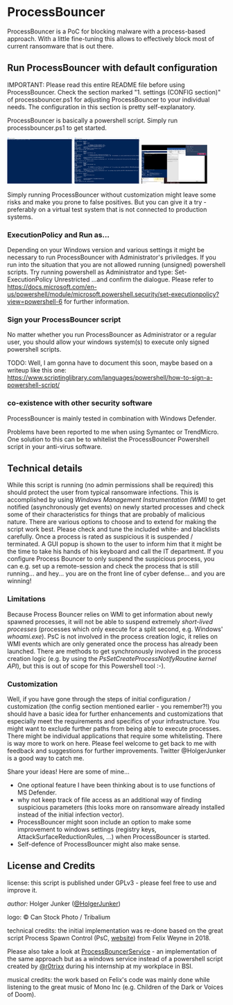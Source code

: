 # ProcessBouncer
ProcessBouncer is a PoC for blocking malware with a process-based approach. With a little fine-tuning this allows to effectively block most of current ransomware that is out there.

## Run ProcessBouncer with default configuration
IMPORTANT: Please read this entire README file before using ProcessBouncer. Check the section marked "1. settings (CONFIG section)" of processbouncer.ps1 for adjusting ProcessBouncer to your individual needs. The configuration in this section is pretty self-explanatory.

ProcessBouncer is basically a powershell script. Simply run processbouncer.ps1 to get started.

<img src="./img/pb-starting.png" width="30%" />
<img src="./img/pb-started.png" width="30%" />
<img src="./img/pb-inaction.png" width="30%" />

Simply running ProcessBouncer without customization might leave some risks and make you prone to false positives. But you can give it a try - preferably on a virtual test system that is not connected to production systems.

### ExecutionPolicy and Run as...
Depending on your Windows version and various settings it might be necessary to run ProcessBouncer with Administrator's priviledges. If you run into the situation that you are not allowed running (unsigned) powershell scripts. Try running powershell as Administrator and type:
	Set-ExecutionPolicy Unrestricted
	...and confirm the dialogue.
Please refer to https://docs.microsoft.com/en-us/powershell/module/microsoft.powershell.security/set-executionpolicy?view=powershell-6 for further information.

### Sign your ProcessBouncer script
No matter whether you run ProcessBouncer as Administrator or a regular user, you should 
allow your windows system(s) to execute only signed powershell scripts.

TODO: Well, I am gonna have to document this soon, maybe based on a writeup like this one: https://www.scriptinglibrary.com/languages/powershell/how-to-sign-a-powershell-script/

### co-existence with other security software
ProcessBouncer is mainly tested in combination with Windows Defender.

Problems have been reported to me when using Symantec or TrendMicro. One solution to this can be to whitelist the ProcessBouncer Powershell script in your anti-virus software.

## Technical details
While this script is running (no admin permissions shall be required) this should protect the user from typical ransomware infections. This is accomplished by using _Windows Management Instrumentation (WMI)_ to get notified (asynchronously get events) on newly started processes and check some of their characteristics for things that are probably of malicious nature. There are various options to choose and to extend for making the script work best. Please check and tune the included white- and blacklists carefully. Once a process is rated as suspicious it is suspended / terminated. A GUI popup is shown to the user to inform him that it might be the time to take his hands of his keyboard and call the IT department. If you configure Process Bouncer to only suspend the suspicious process, you can e.g. set up a remote-session and check the process that is still running... and hey... you are on the front line of cyber defense... and you are winning!

### Limitations

Because Process Bouncer relies on WMI to get information about newly spawned processes, it will not be able to suspend extremely _short-lived processes_ (processes which only execute for a split second, e.g. Windows' _whoami.exe_). PsC is not involved in the process creation logic, it relies on 
WMI events which are only generated once the process has already been launched. There are methods to get synchronously involved in the process creation logic (e.g. by using the _PsSetCreateProcessNotifyRoutine kernel API_), but this is out of scope for this Powershell tool :-).

### Customization
Well, if you have gone through the steps of initial configuration / customization (the config section mentioned earlier - you remember?!) you should have a basic idea for further enhancements and customizations that especially meet the requirements and specifics of your infrastructure. You might want to exclude further paths from being able to execute processes. There might be individual applications that require some whitelisting. There is way more to work on here. Please feel welcome to get back to me with feedback and suggestions for further improvements. Twitter @HolgerJunker is a good way to catch me.

Share your ideas! Here are some of mine...
- One optional feature I have been thinking about is to use functions of MS Defender.
- why not keep track of file access as an additional way of finding suspicious parameters (this looks more on ransomware already installed instead of the initial infection vector).
- ProcessBouncer might soon include an option to make some improvement to windows settings (registry keys, AttackSurfaceReductionRules, ...) when ProcessBouncer is started.
- Self-defence of ProcessBouncer might also make sense.

## License and Credits
license: this script is published under GPLv3 - please feel free to use and improve it.

_author:_ Holger Junker ([@HolgerJunker](https://twitter.com/HolgerJunker))

logo: © Can Stock Photo / Tribalium

technical credits: the initial implementation was re-done based on the great script Process Spawn Control (PsC, [website](https://github.com/felixweyne/ProcessSpawnControl)) from Felix Weyne in 2018.

Please also take a look at [ProcessBouncerService](https://github.com/Rotrixx/ProcessBouncerService) - an implementation of the same approach but as a windows service instead of a powershell script created by [@r0trixx](https://twitter.com/r0trixx) during his internship at my workplace in BSI.

musical credits: the work based on Felix's code was mainly done while listening to the great music of Mono Inc (e.g. Children of the Dark or Voices of Doom).
